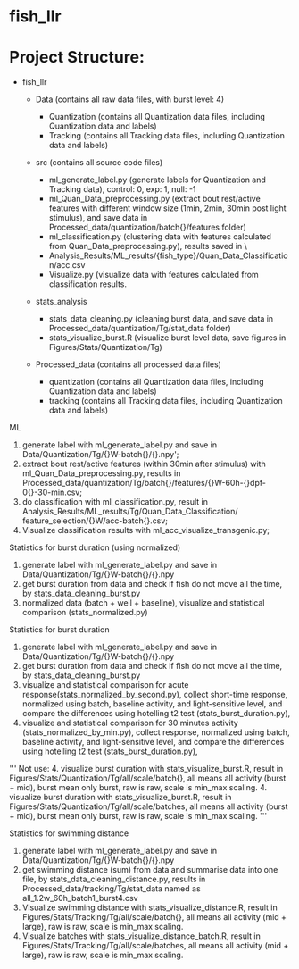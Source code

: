 # fish_llr

# Project Structure:
   - fish_llr
     - Data (contains all raw data files, with burst level: 4)
       - Quantization (contains all Quantization data files, including Quantization data and labels)
       - Tracking (contains all Tracking data files, including Quantization data and labels)

     - src (contains all source code files)
       - ml_generate_label.py (generate labels for Quantization and Tracking data), control: 0, exp: 1, null: -1
       - ml_Quan_Data_preprocessing.py (extract bout rest/active features with different window size 
       (1min, 2min, 30min post light stimulus), and save data in Processed_data/quantization/batch{}/features folder)
       - ml_classification.py (clustering data with features calculated from Quan_Data_preprocessing.py), results saved in \
       - Analysis_Results/ML_results/{fish_type}/Quan_Data_Classification/acc.csv
       - Visualize.py (visualize data with features calculated from classification results.

     - stats_analysis
       - stats_data_cleaning.py (cleaning burst data, and save data in Processed_data/quantization/Tg/stat_data folder)
       - stats_visualize_burst.R (visualize burst level data, save figures in Figures/Stats/Quantization/Tg)
       
     - Processed_data (contains all processed data files)
       - quantization (contains all Quantization data files, including Quantization data and labels)
       - tracking (contains all Tracking data files, including Quantization data and labels)



ML
1. generate label with ml_generate_label.py and save in Data/Quantization/Tg/{}W-batch{}/{}.npy';
2. extract bout rest/active features (within 30min after stimulus) with ml_Quan_Data_preprocessing.py, 
results in Processed_data/quantization/Tg/batch{}/features/{}W-60h-{}dpf-0{}-30-min.csv;
3. do classification with ml_classification.py, result in Analysis_Results/ML_results/Tg/Quan_Data_Classification/
feature_selection/{}W/acc-batch{}.csv;
4. Visualize classification results with ml_acc_visualize_transgenic.py;


Statistics for burst duration (using normalized)
1. generate label with ml_generate_label.py and save in Data/Quantization/Tg/{}W-batch{}/{}.npy
2. get burst duration from data and check if fish do not move all the time, by stats_data_cleaning_burst.py
3. normalized data (batch + well + baseline), visualize and statistical comparison (stats_normalized.py)

Statistics for burst duration
1. generate label with ml_generate_label.py and save in Data/Quantization/Tg/{}W-batch{}/{}.npy
2. get burst duration from data and check if fish do not move all the time, by stats_data_cleaning_burst.py
3. visualize and statistical comparison for acute response(stats_normalized_by_second.py), collect short-time response,
normalized using batch, baseline activity, and light-sensitive level, and compare the differences using hotelling t2 test (stats_burst_duration.py), 
4. visualize and statistical comparison for 30 minutes activity (stats_normalized_by_min.py), collect response, 
normalized using batch, baseline activity, and light-sensitive level, and compare the differences using hotelling t2 test (stats_burst_duration.py),

''' 
Not use:
4. visualize burst duration with stats_visualize_burst.R, result in Figures/Stats/Quantization/Tg/all/scale/batch{}, 
  all means all activity (burst + mid), burst mean only burst, raw is raw, scale is min_max scaling.
4. visualize burst duration with stats_visualize_burst.R, result in Figures/Stats/Quantization/Tg/all/scale/batches, 
  all means all activity (burst + mid), burst mean only burst, raw is raw, scale is min_max scaling.
'''

Statistics for swimming distance
1. generate label with ml_generate_label.py and save in Data/Quantization/Tg/{}W-batch{}/{}.npy
2. get swimming distance (sum) from data and summarise data into one file, by stats_data_cleaning_distance.py, 
   results in Processed_data/tracking/Tg/stat_data named as all_1.2w_60h_batch1_burst4.csv
3. Visualize swimming distance with stats_visualize_distance.R, result in Figures/Stats/Tracking/Tg/all/scale/batch{}, 
   all means all activity (mid + large),  raw is raw, scale is min_max scaling.
4. Visualize batches with stats_visualize_distance_batch.R, result in Figures/Stats/Tracking/Tg/all/scale/batches, 
   all means all activity (mid + large),  raw is raw, scale is min_max scaling.
